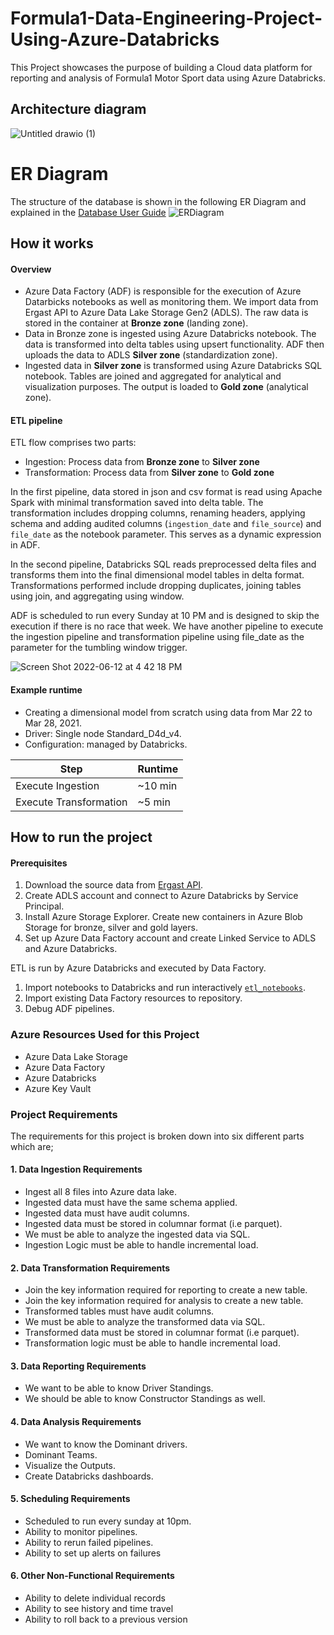 # Formula1-Data-Engineering-Project-Using-Azure-Databricks

This Project showcases the purpose of building a Cloud data platform for reporting and analysis of Formula1 Motor Sport data using Azure Databricks.

## Architecture diagram
![Untitled drawio (1)](https://user-images.githubusercontent.com/107358349/173245389-06a3bed0-573c-4139-b451-0966055d464b.png)

# ER Diagram

The structure of the database is shown in the following ER Diagram and explained in the [Database User Guide](http://ergast.com/docs/f1db_user_guide.txt)
![ERDiagram](http://ergast.com/images/ergast_db.png)

## How it works

#### Overview

- Azure Data Factory (ADF) is responsible for the execution of Azure Datarbicks notebooks as well as monitoring them. We import data from Ergast API to Azure Data Lake Storage Gen2 (ADLS). The raw data is stored in the container at **Bronze zone** (landing zone).
- Data in Bronze zone is ingested using Azure Databricks notebook. The data is transformed into delta tables using upsert functionality. ADF then uploads the data to ADLS **Silver zone** (standardization zone). 
- Ingested data in **Silver zone** is transformed using Azure Databricks SQL notebook. Tables are joined and aggregated for analytical and visualization purposes. The output is loaded to **Gold zone** (analytical zone).

#### ETL pipeline

ETL flow comprises two parts:
- Ingestion: Process data from **Bronze zone** to **Silver zone**
- Transformation: Process data from **Silver zone** to **Gold zone**

In the first pipeline, data stored in json and csv format is read using Apache Spark with minimal transformation saved into delta table. The transformation includes dropping columns, renaming headers, applying schema and adding audited columns (```ingestion_date``` and ```file_source```) and ```file_date``` as the notebook parameter. This serves as a dynamic expression in ADF.

In the second pipeline, Databricks SQL reads preprocessed delta files and transforms them into the final dimensional model tables in delta format. Transformations performed include dropping duplicates, joining tables using join, and aggregating using window.

ADF is scheduled to run every Sunday at 10 PM and is designed to skip the execution if there is no race that week. We have another pipeline to execute the ingestion pipeline and transformation pipeline using file_date as the parameter for the tumbling window trigger.

![Screen Shot 2022-06-12 at 4 42 18 PM](https://user-images.githubusercontent.com/107358349/173252855-6a50be95-d7a7-481c-9438-8ae9fdc7df28.png)

#### Example runtime

- Creating a dimensional model from scratch using data from Mar 22 to Mar 28, 2021.
- Driver: Single node Standard_D4d_v4.
- Configuration: managed by Databricks.

| Step| Runtime|
|--|--|
|Execute Ingestion		|~10 min|	
|Execute Transformation		|~5 min|

## How to run the project

#### Prerequisites
1. Download the source data from [Ergast API](http://ergast.com/mrd/).
3. Create ADLS account and connect to Azure Databricks by Service Principal.
4. Install Azure Storage Explorer. Create new containers in Azure Blob Storage for bronze, silver and gold layers.
5. Set up Azure Data Factory account and create Linked Service to ADLS and Azure Databricks.

ETL is run by Azure Databricks and executed by Data Factory.
1. Import notebooks to Databricks and run interactively [`etl_notebooks`](https://github.com/fionangq/databricks-Formula1-project/tree/main/etl_notebooks/).
2. Import existing Data Factory resources to repository.
3. Debug ADF pipelines.

### Azure Resources Used for this Project
* Azure Data Lake Storage
* Azure Data Factory
* Azure Databricks
* Azure Key Vault

### Project Requirements
The requirements for this project is broken down into six different parts which are;

#### 1. Data Ingestion Requirements
* Ingest all 8 files into Azure data lake. 
* Ingested data must have the same schema applied.
* Ingested data must have audit columns.
* Ingested data must be stored in  columnar format (i.e parquet).
* We must be able to analyze the ingested data via SQL.
* Ingestion Logic must be able to handle incremental load.

#### 2. Data Transformation Requirements
* Join the key information required for reporting to create a new table.
* Join the key information required for analysis to create a new table.
* Transformed tables must have audit columns.
* We must be able to analyze the transformed data via SQL.
* Transformed data must be stored in columnar format (i.e parquet).
* Transformation logic must be able to handle incremental load.

#### 3. Data Reporting Requirements
* We want to be able to know Driver Standings.
* We should be able to know Constructor Standings as well.

#### 4. Data Analysis Requirements
* We want to know the Dominant drivers.
* Dominant Teams. 
* Visualize the Outputs.
* Create Databricks dashboards.

#### 5. Scheduling Requirements
* Scheduled to run every sunday at 10pm.
* Ability to monitor pipelines.
* Ability to rerun failed pipelines.
* Ability to set up alerts on failures

#### 6. Other Non-Functional Requirements
* Ability to delete individual records
* Ability to see history and time travel
* Ability to roll back to a previous version
